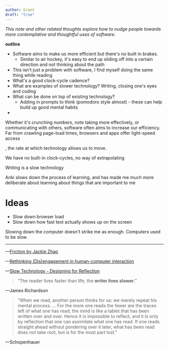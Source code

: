 ```yaml
---
author: Grant
draft: "true"
---
```

*This note and other related thoughts explore how to nudge people towards more contemplative and thoughtful uses of software.*

**outline**
- Software aims to make us more efficient but there's no built in brakes. 
	- Similar to air hockey, it's easy to end up sliding off into a certain direction and not thinking about the path
- This isn't just a problem with software, I find myself doing the same thing while reading
- What's a good clock-cycle cadence?
- What are examples of slower technology? Writing, closing one's eyes and coding
- What can be done on top of existing technology?
	- Adding in prompts to think (pomodoro style almost) - these can help build up good mental habits
- 

Whether it's crunching numbers, note taking more effectively, or communicating with others, software often aims to increase our efficiency. Far from crawling page-load times, browsers and apps offer light-speed access 

,  the rate at which technology allows us to move. 

We have no built-in clock-cycles, no way of extrapolating 

Writing is a slow technology

Anki slows down the process of learning, and has made me much more deliberate about learning about things that are important to me

# Ideas
- Slow down browser load
- Slow down how fast text actually shows up on the screen

Slowing down the computer doesn't strike me as enough. Computers used to be slow. 

---
—[Friction by Jackie Zhao](https://jzhao.xyz/thoughts/friction)

—[Rethinking (Dis)engagement in human-computer interaction](https://www.sciencedirect.com/science/article/pii/S0747563221004325)

—[Slow Technology - Designing for Reflection](https://www.researchgate.net/publication/220141933_Slow_Technology_-_Designing_For_Reflection)

>“The reader lives faster than life, the **writer lives slower**.” 

—James Richardson

>"When we read, another person thinks for us: we merely repeat his mental process. … For the more one reads the fewer are the traces left of what one has read; the mind is like a tablet that has been written over and over. Hence it is impossible to reflect; and it is only by reflection that one can assimilate what one has read. If one reads straight ahead without pondering over it later, what has been read does not take root, but is for the most part lost."

—Schopenhauer
